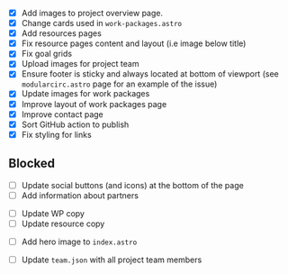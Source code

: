 - [x] Add images to project overview page.
- [x] Change cards used in `work-packages.astro`
- [x] Add resources pages
- [x] Fix resource pages content and layout (i.e image below title)
- [x] Fix goal grids
- [x] Upload images for project team
- [x] Ensure footer is sticky and always located at bottom of viewport (see `modularcirc.astro` page for an example of the issue)
- [x] Update images for work packages
- [x] Improve layout of work packages page
- [x] Improve contact page
- [x] Sort GitHub action to publish
- [x] Fix styling for links

## Blocked

<!-- Waiting information from Steve or Mojiba -->

- [ ] Update social buttons (and icons) at the bottom of the page
- [ ] Add information about partners

<!-- Waiting on copy review -->

- [ ] Update WP copy
- [ ] Update resource copy

<!-- Waiting logo and illustration from Jonny -->

- [ ] Add hero image to `index.astro`

<!-- Notion page incomplete -->

- [ ] Update `team.json` with all project team members
